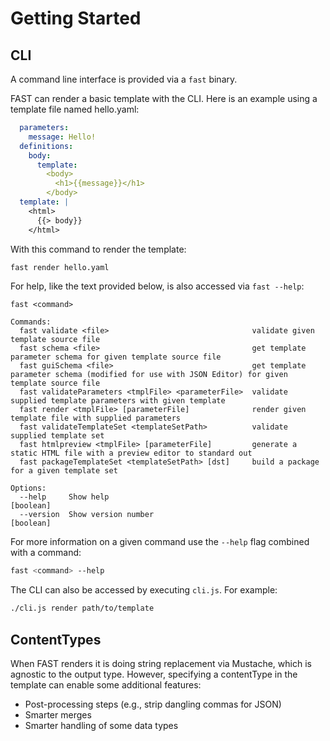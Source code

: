 # Getting Started

## CLI

A command line interface is provided via a `fast` binary.

FAST can render a basic template with the CLI. Here is an example using a template file named hello.yaml:
```yaml
  parameters:
    message: Hello!
  definitions:
    body:
      template:
        <body>
          <h1>{{message}}</h1>
        </body>
  template: |
    <html>
      {{> body}}
    </html>
```

With this command to render the template:
```bash
fast render hello.yaml
```

For help, like the text provided below, is also accessed via `fast --help`:


```
fast <command>

Commands:
  fast validate <file>                                validate given template source file
  fast schema <file>                                  get template parameter schema for given template source file
  fast guiSchema <file>                               get template parameter schema (modified for use with JSON Editor) for given template source file
  fast validateParameters <tmplFile> <parameterFile>  validate supplied template parameters with given template
  fast render <tmplFile> [parameterFile]              render given template file with supplied parameters
  fast validateTemplateSet <templateSetPath>          validate supplied template set
  fast htmlpreview <tmplFile> [parameterFile]         generate a static HTML file with a preview editor to standard out
  fast packageTemplateSet <templateSetPath> [dst]     build a package for a given template set

Options:
  --help     Show help                                                                                         [boolean]
  --version  Show version number                                                                               [boolean]
```

For more information on a given command use the `--help` flag combined with a command:

```bash
fast <command> --help
```

The CLI can also be accessed by executing `cli.js`.
For example:

```bash
./cli.js render path/to/template
```

## ContentTypes

When FAST renders it is doing string replacement via Mustache, which is agnostic to the output type. However, specifying a contentType in the template can enable some additional features:

* Post-processing steps (e.g., strip dangling commas for JSON)
* Smarter merges
* Smarter handling of some data types
